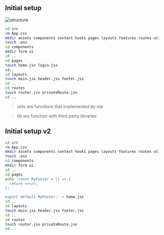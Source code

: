 ## Initial setup
![structure](https://www.xenonstack.com/hubfs/xenonstack-react-directory-structure.png)

```sh
cd src
rm App.css
mkdir assets components context hooks pages layouts features routes utils lib
touch .env
cd components
mkdir form ui
cd ..
cd pages
touch home.jsx login.jsx
cd..
cd layouts
touch main.jsx header.jsx footer.jsx
cd ..
cd routes
touch router.jsx privateRoute.jsx
cd ..
```
> utils are functions that implemented by me

> lib are function with third party libraries

## Initial setup v2

```sh
cd src
rm App.css
mkdir assets components context hooks pages layouts features routes utils lib
touch .env
cd components
mkdir form ui
cd ..
cd pages
echo 'const MyFooter = () => {
  return <></>;
};

export default MyFooter;' > home.jsx
cd ..
cd layouts
touch main.jsx header.jsx footer.jsx
cd ..
cd routes
touch router.jsx privateRoute.jsx
cd ..
```
